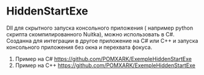 # HiddenStartExe

Dll для скрытного запуска консольного приложения ( например python скрипта скомпилированного Nuitka), можно использовать в C#.
Созданна для интеграции в другое приложение на С# или C++ и запуска консольного приложения без окна и перехвата фокуса.

1) Пример на С# https://github.com/POMXARK/ExempleHiddenStartExe
2) Пример на С++ https://github.com/POMXARK/ExempleHiddenStartExe
